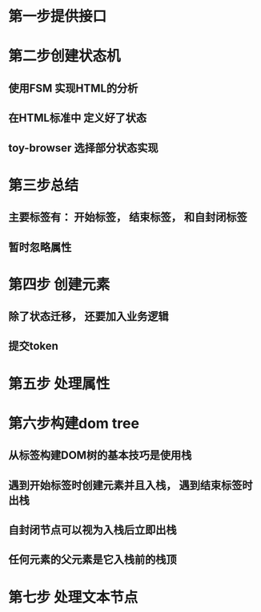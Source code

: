 # 第一步提供接口

# 第二步创建状态机
## 使用FSM 实现HTML的分析
## 在HTML标准中 定义好了状态
## toy-browser 选择部分状态实现

# 第三步总结
## 主要标签有： 开始标签， 结束标签， 和自封闭标签
## 暂时忽略属性

# 第四步 创建元素
## 除了状态迁移， 还要加入业务逻辑
## 提交token

# 第五步 处理属性

# 第六步构建dom tree
## 从标签构建DOM树的基本技巧是使用栈
## 遇到开始标签时创建元素并且入栈， 遇到结束标签时出栈
## 自封闭节点可以视为入栈后立即出栈
## 任何元素的父元素是它入栈前的栈顶

# 第七步 处理文本节点